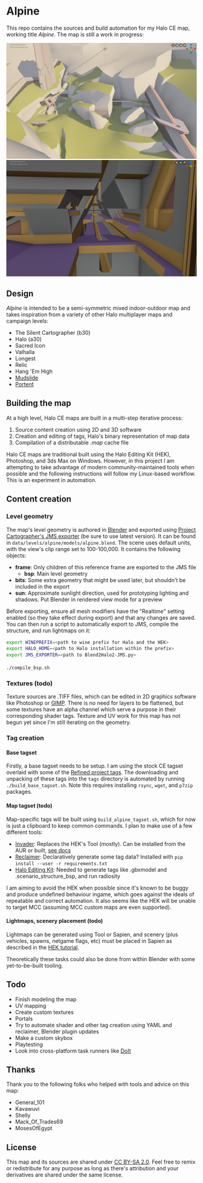 # Alpine

This repo contains the sources and build automation for my Halo CE map, working title _Alpine_. The map is still a work in progress:

![Screenshot](screenshots/mesh.png)
![Screenshot 2](screenshots/mesh2.png)

## Design

_Alpine_ is intended to be a semi-symmetric mixed indoor-outdoor map and takes inspiration from a variety of other Halo multiplayer maps and campaign levels:

* The Silent Cartographer (b30)
* Halo (a30)
* Sacred Icon
* Valhalla
* Longest
* Relic
* Hang 'Em High
* [Mudslide](http://hce.halomaps.org/index.cfm?fid=528)
* [Portent](http://hce.halomaps.org/index.cfm?fid=1796)

## Building the map

At a high level, Halo CE maps are built in a multi-step iterative process:

1. Source content creation using 2D and 3D software
2. Creation and editing of tags, Halo's binary representation of map data
3. Compilation of a distributable _.map_ cache file

Halo CE maps are traditional built using the Halo Editing Kit (HEK), Photoshop, and 3ds Max on Windows. However, in this project I am attempting to take advantage of modern community-maintained tools when possible and the following instructions will follow my Linux-based workflow. This is an experiment in automation.

## Content creation
### Level geometry

The map's level geometry is authored in [Blender][2] and exported using [Project Cartographer's JMS exporter][1] (be sure to use latest version). It can be found in `data/levels/alpine/models/alpine.blend`. The scene uses default units, with the view's clip range set to 100-100,000. It contains the following objects:

* **frame**: Only children of this reference frame are exported to the JMS file
  * **bsp**: Main level geometry
* **bits**: Some extra geometry that might be used later, but shouldn't be included in the export
* **sun**: Approximate sunlight direction, used for prototyping lighting and shadows. Put Blender in rendered view mode for a preview

Before exporting, ensure all mesh modifiers have the "Realtime" setting enabled (so they take effect during export) and that any changes are saved. You can then run a script to automatically export to JMS, compile the structure, and run lightmaps on it:

```sh
export WINEPREFIX=<path to wine prefix for Halo and the HEK>
export HALO_HOME=<path to Halo installation within the prefix>
export JMS_EXPORTER=<path to Blend2Halo2-JMS.py>

./compile_bsp.sh
```

### Textures (todo)

Texture sources are .TIFF files, which can be edited in 2D graphics software like Photoshop or [GIMP][7]. There is no need for layers to be flattened, but some textures have an alpha channel which serve a purpose in their corresponding shader tags. Texture and UV work for this map has not begun yet since I'm still iterating on the geometry.

### Tag creation
#### Base tagset

Firstly, a base tagset needs to be setup. I am using the stock CE tagset overlaid with some of the [Refined project tags][9]. The downloading and unpacking of these tags into the `tags` directory is automated by running `./build_base_tagset.sh`. Note this requires installing `rsync`, `wget`, and `p7zip` packages.

#### Map tagset (todo)

Map-specific tags will be built using `build_alpine_tagset.sh`, which for now is just a clipboard to keep common commands. I plan to make use of a few different tools:

* [Invader][4]: Replaces the HEK's Tool (mostly). Can be installed from the AUR or built, [see docs][10]
* [Reclaimer][5]: Declaratively generate some tag data? Installed with `pip install --user -r requirements.txt`
* [Halo Editing Kit][6]: Needed to generate tags like .gbxmodel and .scenario_structure_bsp, and run radiosity

I am aiming to avoid the HEK when possible since it's known to be buggy and produce undefined behaviour ingame, which goes against the ideals of repeatable and correct automation. It also seems like the HEK will be unable to target MCC (assuming MCC custom maps are even supported).

#### Lightmaps, scenery placement (todo)

Lightmaps can be generated using Tool or Sapien, and scenery (plus vehicles, spawns, netgame flags, etc) must be placed in Sapien as described in the [HEK tutorial][8].

Theoretically these tasks could also be done from within Blender with some yet-to-be-built tooling.

## Todo

* Finish modeling the map
* UV mapping
* Create custom textures
* Portals
* Try to automate shader and other tag creation using YAML and reclaimer, Blender plugin updates
* Make a custom skybox
* Playtesting
* Look into cross-platform task runners like [DoIt][3]

## Thanks

Thank you to the following folks who helped with tools and advice on this map:

* General_101
* Kavawuvi
* Shelly
* Mack_Of_Trades69
* MosesOfEgypt

## License
This map and its sources are shared under [CC BY-SA 2.0](https://creativecommons.org/licenses/by-sa/2.0/). Feel free to remix or redistribute for any purpose as long as there's attribution and your derivatives are shared under the same license.


[1]: https://github.com/Project-Cartographer/H2V-Blender-JMSv2-Exporter
[2]: https://www.blender.org/
[3]: https://pydoit.org/
[4]: https://github.com/Kavawuvi/invader
[5]: https://github.com/Sigmmma/reclaimer
[6]: http://hce.halomaps.org/index.cfm?fid=411
[7]: https://www.gimp.org/
[8]: http://hce.halomaps.org/hek/
[9]: https://www.reddit.com/r/HaloCERefined/
[10]: https://invader.opencarnage.net/
